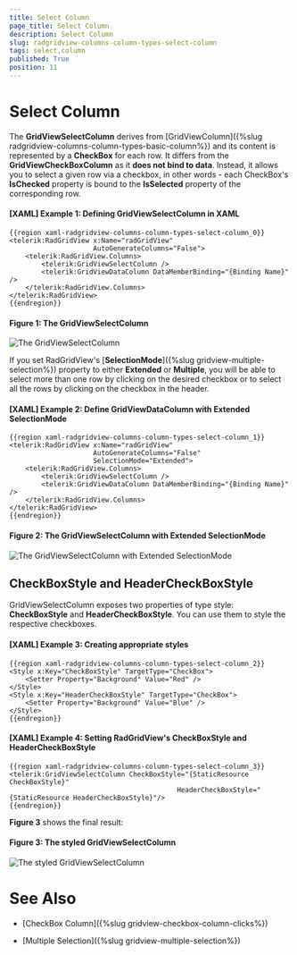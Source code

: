 ```yaml
---
title: Select Column
page_title: Select Column
description: Select Column
slug: radgridview-columns-column-types-select-column
tags: select,column
published: True
position: 11
---
```


# Select Column

The __GridViewSelectColumn__ derives from [GridViewColumn]({%slug radgridview-columns-column-types-basic-column%}) and its content is represented by a **CheckBox** for each row. It differs from the __GridViewCheckBoxColumn__ as it **does not bind to data**. Instead, it allows you to select a given row via a checkbox, in other words - each CheckBox's **IsChecked** property is bound to the **IsSelected** property of the corresponding row.

#### __[XAML] Example 1: Defining GridViewSelectColumn in XAML__

	{{region xaml-radgridview-columns-column-types-select-column_0}}
	<telerik:RadGridView x:Name="radGridView"
	                     AutoGenerateColumns="False">
	    <telerik:RadGridView.Columns>
	        <telerik:GridViewSelectColumn />
	        <telerik:GridViewDataColumn DataMemberBinding="{Binding Name}" />
	    </telerik:RadGridView.Columns>
	</telerik:RadGridView>
	{{endregion}}

#### __Figure 1: The GridViewSelectColumn__

![The GridViewSelectColumn](images/selectcolumn-default.png)

If you set RadGridView's [**SelectionMode**]({%slug gridview-multiple-selection%}) property to either __Extended__ or __Multiple__, you will be able to select more than one row by clicking on the desired checkbox or to select all the rows by clicking on the checkbox in the header.

#### __[XAML] Example 2: Define GridViewDataColumn with Extended SelectionMode__

	{{region xaml-radgridview-columns-column-types-select-column_1}}
	<telerik:RadGridView x:Name="radGridView"
	                     AutoGenerateColumns="False"
	                     SelectionMode="Extended">
	    <telerik:RadGridView.Columns>
	        <telerik:GridViewSelectColumn />
	        <telerik:GridViewDataColumn DataMemberBinding="{Binding Name}" />
	    </telerik:RadGridView.Columns>
	</telerik:RadGridView>
	{{endregion}}

#### __Figure 2: The GridViewSelectColumn with Extended SelectionMode__

![The GridViewSelectColumn with Extended SelectionMode](images/selectcolumn-multiple-selection.png)

## CheckBoxStyle and HeaderCheckBoxStyle

GridViewSelectColumn exposes two properties of type style: **CheckBoxStyle** and **HeaderCheckBoxStyle**. You can use them to style the respective checkboxes.

#### __[XAML] Example 3: Creating appropriate styles__

	{{region xaml-radgridview-columns-column-types-select-column_2}}
    <Style x:Key="CheckBoxStyle" TargetType="CheckBox">
        <Setter Property="Background" Value="Red" />
    </Style>
    <Style x:Key="HeaderCheckBoxStyle" TargetType="CheckBox">
        <Setter Property="Background" Value="Blue" />
    </Style>
	{{endregion}}

#### __[XAML] Example 4: Setting RadGridView's CheckBoxStyle and HeaderCheckBoxStyle__

	{{region xaml-radgridview-columns-column-types-select-column_3}}
	<telerik:GridViewSelectColumn CheckBoxStyle="{StaticResource CheckBoxStyle}" 
                                              HeaderCheckBoxStyle="{StaticResource HeaderCheckBoxStyle}"/>
	{{endregion}}

**Figure 3** shows the final result:

#### __Figure 3: The styled GridViewSelectColumn__

![The styled GridViewSelectColumn](images/selectcolumn-styled.png)

# See Also

 * [CheckBox Column]({%slug gridview-checkbox-column-clicks%})

 * [Multiple Selection]({%slug gridview-multiple-selection%})

